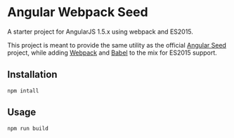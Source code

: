 # Angular Webpack Seed

A starter project for AngularJS 1.5.x using webpack and ES2015.

This project is meant to provide the same utility as the official [Angular Seed](https://github.com/angular/angular-seed) project, while adding [Webpack](https://webpack.github.io/) and [Babel](https://babeljs.io/) to the mix for ES2015 support.

## Installation
```npm intall```

## Usage
```npm run build```
